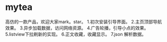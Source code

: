 # mytea
高仿的一款产品，欢迎大家mark。star。
1.初次安装引导界面。
2.主页顶部导航效果。
3.异步加载数据，访问网络资源。
4.广告轮播，引导小点的效果。
5.listview下拉刷新的实现。
6.正文收藏，收藏显示。
7.json 解析数据。





